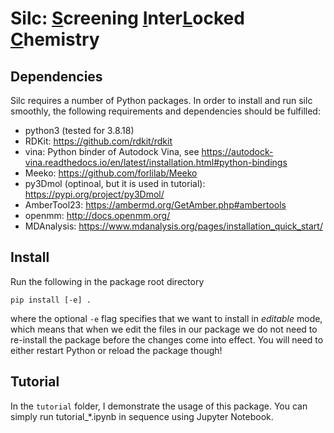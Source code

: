 # Silc: <ins>S</ins>creening <ins>I</ins>nter<ins>L</ins>ocked <ins>C</ins>hemistry

## Dependencies

Silc requires a number of Python packages. In order to install and run silc smoothly, the following requirements and dependencies should be fulfilled:

- python3 (tested for 3.8.18)
- RDKit: https://github.com/rdkit/rdkit
- vina: Python binder of Autodock Vina, see https://autodock-vina.readthedocs.io/en/latest/installation.html#python-bindings
- Meeko: https://github.com/forlilab/Meeko
- py3Dmol (optinoal, but it is used in tutorial): https://pypi.org/project/py3Dmol/
- AmberTool23: https://ambermd.org/GetAmber.php#ambertools
- openmm: http://docs.openmm.org/
- MDAnalysis: https://www.mdanalysis.org/pages/installation_quick_start/

## Install

Run the following in the package root directory
```
pip install [-e] .
```
where the optional `-e` flag specifies that we want to install in *editable* mode, which means that when we edit the files in our package we do not need to re-install the package before the changes come into effect. You will need to either restart Python or reload the package though!

## Tutorial

In the `tutorial` folder, I demonstrate the usage of this package. You can simply run tutorial_*.ipynb in sequence using Jupyter Notebook.
